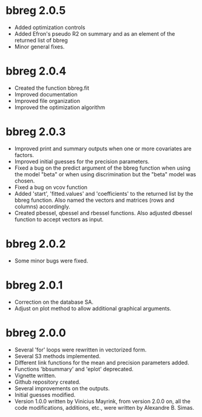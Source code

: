 # bbreg 2.0.5

* Added optimization controls
* Added Efron's pseudo R2 on summary and as an element of the returned list of bbreg
* Minor general fixes.

# bbreg 2.0.4

* Created the function bbreg.fit
* Improved documentation
* Improved file organization
* Improved the optimization algorithm

# bbreg 2.0.3

* Improved print and summary outputs when one or more covariates are factors.
* Improved initial guesses for the precision parameters.
* Fixed a bug on the predict argument of the bbreg function when using the model "beta" or when using discrimination but the "beta" model was chosen.
* Fixed a bug on vcov function
* Added 'start', 'fitted.values' and 'coefficients' to the returned list by the bbreg function. Also named the vectors and matrices (rows and columns) accordingly.
* Created pbessel, qbessel and rbessel functions. Also adjusted dbessel function to accept vectors as input.

# bbreg 2.0.2 

* Some minor bugs were fixed.

# bbreg 2.0.1

* Correction on the database SA.
* Adjust on plot method to allow additional graphical arguments.

# bbreg 2.0.0

* Several 'for' loops were rewritten in vectorized form.
* Several S3 methods implemented.
* Different link functions for the mean and precision parameters added.
* Functions 'bbsummary' and 'eplot' deprecated.
* Vignette written.
* Github repository created.
* Several improvements on the outputs.
* Initial guesses modified.
* Version 1.0.0 written by Vinicius Mayrink, from version 2.0.0 on, all the code modifications, additions, etc., were written by Alexandre B. Simas.

